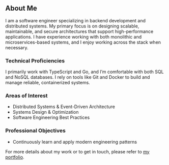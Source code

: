 ## About Me

I am a software engineer specializing in backend development and distributed systems. My primary focus is on designing scalable, maintainable, and secure architectures that support high-performance applications. I have experience working with both monolithic and microservices-based systems, and I enjoy working across the stack when necessary.

### Technical Proficiencies

I primarily work with TypeScript and Go, and I’m comfortable with both SQL and NoSQL databases. I rely on tools like Git and Docker to build and manage reliable, containerized systems.

### Areas of Interest

- Distributed Systems & Event-Driven Architecture  
- Systems Design & Optimization  
- Software Engineering Best Practices

### Professional Objectives

- Continuously learn and apply modern engineering patterns  

For more details about my work or to get in touch, please refer to [my portfolio](https://mmohammed-portfolio.netlify.app/).

